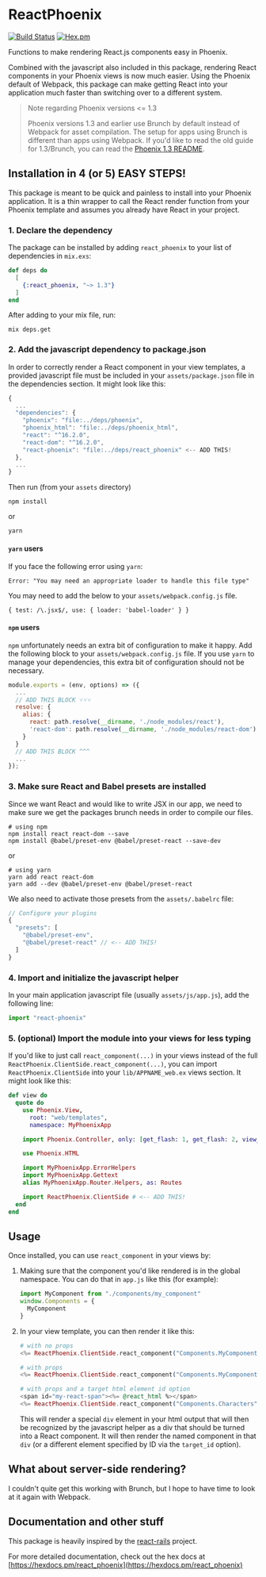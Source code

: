 # ReactPhoenix

[![Build Status](https://travis-ci.org/geolessel/react-phoenix.svg?branch=master)](https://travis-ci.org/geolessel/react-phoenix)
[![Hex.pm](https://img.shields.io/hexpm/v/react_phoenix.svg)](https://hex.pm/packages/react_phoenix)

Functions to make rendering React.js components easy in Phoenix.

Combined with the javascript also included in this package, rendering React
components in your Phoenix views is now much easier. Using the Phoenix default
of Webpack, this package can make getting React into your application much
faster than switching over to a different system.

> Note regarding Phoenix versions <= 1.3
>
> Phoenix versions 1.3 and earlier use Brunch by default instead of Webpack for asset compilation.
> The setup for apps using Brunch is different than apps using Webpack. If you'd like to
> read the old guide for 1.3/Brunch, you can read the [Phoenix 1.3 README](README-phoenix-1.3.md).


## Installation in 4 (or 5) EASY STEPS!

This package is meant to be quick and painless to install into your Phoenix application.
It is a thin wrapper to call the React render function from your Phoenix template and
assumes you already have React in your project.


### 1. Declare the dependency

The package can be installed by adding `react_phoenix` to your list of
dependencies in `mix.exs`:

```elixir
def deps do
  [
    {:react_phoenix, "~> 1.3"}
  ]
end
```

After adding to your mix file, run:

```
mix deps.get
```

### 2. Add the javascript dependency to package.json

In order to correctly render a React component in your view templates, a
provided javascript file must be included in your `assets/package.json` file in
the dependencies section. It might look like this:

```js
{
  ...
  "dependencies": {
    "phoenix": "file:../deps/phoenix",
    "phoenix_html": "file:../deps/phoenix_html",
    "react": "^16.2.0",
    "react-dom": "^16.2.0",
    "react-phoenix": "file:../deps/react_phoenix" <-- ADD THIS!
  },
  ...
}
```

Then run (from your `assets` directory)

```
npm install
```

or

```
yarn
```

#### `yarn` users
If you face the following error using `yarn`:
```
Error: "You may need an appropriate loader to handle this file type"
```
You may need to add the below to your `assets/webpack.config.js` file.
```
{ test: /\.jsx$/, use: { loader: 'babel-loader' } }
```

#### `npm` users
`npm` unfortunately needs an extra bit of configuration to make it happy. Add the following block to your
`assets/webpack.config.js` file. If you use `yarn` to manage your dependencies, this extra bit of
configuration should not be necessary.

```js
module.exports = (env, options) => ({
  ...
  // ADD THIS BLOCK ˅˅˅
  resolve: {
    alias: {
      react: path.resolve(__dirname, './node_modules/react'),
      'react-dom': path.resolve(__dirname, './node_modules/react-dom')
    }
  }
  // ADD THIS BLOCK ^^^
  ...
});

```

### 3. Make sure React and Babel presets are installed

Since we want React and would like to write JSX in our app, we need
to make sure we get the packages brunch needs in order to compile our files.

```
# using npm
npm install react react-dom --save
npm install @babel/preset-env @babel/preset-react --save-dev
```

or

```
# using yarn
yarn add react react-dom
yarn add --dev @babel/preset-env @babel/preset-react
```

We also need to activate those presets from the `assets/.babelrc` file:

```js
// Configure your plugins
{
  "presets": [
    "@babel/preset-env",
    "@babel/preset-react" // <-- ADD THIS!
  ]
}
```

### 4. Import and initialize the javascript helper

In your main application javascript file (usually `assets/js/app.js`), add the
following line:

```javascript
import "react-phoenix"
```

### 5. (optional) Import the module into your views for less typing

If you'd like to just call `react_component(...)` in your views instead of the full
`ReactPhoenix.ClientSide.react_component(...)`, you can import `ReactPhoenix.ClientSide`
into your `lib/APPNAME_web.ex` views section. It might look like this:

```elixir
def view do
  quote do
    use Phoenix.View,
      root: "web/templates",
      namespace: MyPhoenixApp

    import Phoenix.Controller, only: [get_flash: 1, get_flash: 2, view_module: 1]

    use Phoenix.HTML

    import MyPhoenixApp.ErrorHelpers
    import MyPhoenixApp.Gettext
    alias MyPhoenixApp.Router.Helpers, as: Routes

    import ReactPhoenix.ClientSide # <-- ADD THIS!
  end
end
```


## Usage

Once installed, you can use `react_component` in your views by:

1. Making sure that the component you'd like rendered is in the global namespace.
   You can do that in `app.js` like this (for example):

   ```javascript
   import MyComponent from "./components/my_component"
   window.Components = {
     MyComponent
   }
   ```

2. In your view template, you can then render it like this:

   ```elixir
   # with no props
   <%= ReactPhoenix.ClientSide.react_component("Components.MyComponent") %>

   # with props
   <%= ReactPhoenix.ClientSide.react_component("Components.MyComponent", %{language: "elixir", awesome: true}) %>

   # with props and a target html element id option
   <span id="my-react-span"><%= @react_html %></span>
   <%= ReactPhoenix.ClientSide.react_component("Components.Characters", %{people: people}, target_id: "my-react-span") %>
   ```

   This will render a special `div` element in your html output that will then be recognized by the
   javascript helper as a div that should be turned into a React component. It will then render the
   named component in that `div` (or a different element specified by ID via the `target_id` option).


## What about server-side rendering?

I couldn't quite get this working with Brunch, but I hope to have time to look at it again with Webpack.


## Documentation and other stuff

This package is heavily inspired by the [react-rails](https://github.com/reactjs/react-rails) project.

For more detailed documentation, check out the hex docs at
[https://hexdocs.pm/react_phoenix](https://hexdocs.pm/react_phoenix)

